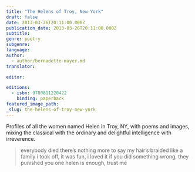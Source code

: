 ```yaml
---
title: "The Helens of Troy, New York"
draft: false
date: 2013-03-26T20:11:00.000Z
publication_date: 2013-03-26T20:11:00.000Z
subtitle:
genre: poetry
subgenre:
language:
author:
  - author/bernadette-mayer.md
translator:

editor:

editions:
  - isbn: 9780811220422
    binding: paperback
featured_image_path:
_slug: the-helens-of-troy-new-york
---
```


Profiles of all the women named Helen in Troy, NY, with poems and images, mixing the classical with the ordinary and delightful intelligence with irreverence.

> everybody died
> there’s nothing more to say
> my hair’s braided like a family
> i took off, it was fun, i loved it
> if you did something wrong, they punished you
> one helen is enough, trust me

